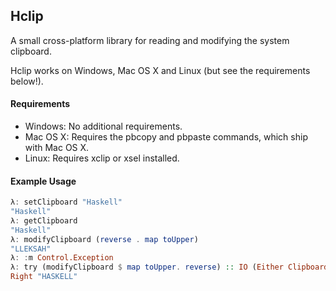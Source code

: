 ## Hclip

A small cross-platform library for reading and modifying the system clipboard.

Hclip works on Windows, Mac OS X and Linux (but see the requirements below!).


#### Requirements

* Windows: No additional requirements.
* Mac OS X: Requires the pbcopy and pbpaste commands, which ship with Mac OS X.
* Linux: Requires xclip or xsel installed.


#### Example Usage

 ```haskell
λ: setClipboard "Haskell"
"Haskell"
λ: getClipboard
"Haskell"
λ: modifyClipboard (reverse . map toUpper)
"LLEKSAH"
λ: :m Control.Exception
λ: try (modifyClipboard $ map toUpper. reverse) :: IO (Either ClipboardException String)
Right "HASKELL"
 ```


